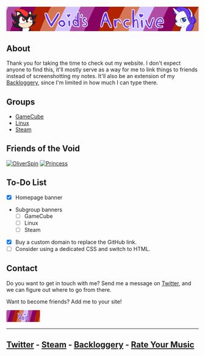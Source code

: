<head>
     <link rel="shortcut icon" type="image/x-icon" href="favicon.ico">
</head>

![Void's Archie](./SSHP/index-banner.png)

## About
Thank you for taking the time to check out my website. I don't expect anyone to find this, it'll mostly serve as a way for me to link things to friends instead of screenshotting my notes. It'll also be an extension of my [Backloggery](https://www.backloggery.com/QueenRaven29), since I'm limited in how much I can type there. 

## Groups
- [GameCube](/GameCube/gamecube-index)
- [Linux](/Linux/linux-index)
- [Steam](/Steam/steam-index)

## Friends of the Void

[![OliverSpin](https://files.catbox.moe/se3kxa.gif)](https://steelviper77.neocities.org/) 
[![Princess](https://files.catbox.moe/he8oc0.gif)](https://chloes-secret-hideout.neocities.org/)

## To-Do List

- [x] Homepage banner
- Subgroup banners
     - [ ] GameCube
     - [ ] Linux
     - [ ] Steam
- [x] Buy a custom domain to replace the GitHub link.
- [ ] Consider using a dedicated CSS and switch to HTML. 

## Contact
Do you want to get in touch with me? Send me a message on [Twitter](https://twitter.com/jamieofthevoid), and we can figure out where to go from there.

Want to become friends? Add me to your site! 

![Friends of the Void](./SSHP/webring-button.gif)

***
## [Twitter](https://twitter.com/jamieofthevoid) - [Steam](https://steamcommunity.com/id/queenofthevoid/) - [Backloggery](https://www.backloggery.com/QueenRaven29) - [Rate Your Music](https://rateyourmusic.com/~voidgazer_jamie)